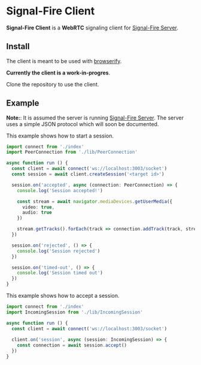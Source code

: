 # Signal-Fire Client

**Signal-Fire Client** is a **WebRTC** signaling client for
[Signal-Fire Server](https://github.com/Signal-Fire/server).

## Install

The client is meant to be used with [browserify](http://browserify.org).

**Currently the client is a work-in-progres**.

Clone the repository to use the client.

## Example

**Note:**: It is assumed the server is running
[Signal-Fire Server](https://github.com/Signal-Fire/server).
The server uses a simple JSON protocol which will
soon be documented.

This example shows how to start a session.

```ts
import connect from './index'
import PeerConnection from './lib/PeerConnection'

async function run () {
  const client = await connect('ws://localhost:3003/socket')
  const session = await client.createSession('<target id>')

  session.on('accepted', async (connection: PeerConnection) => {
    console.log('Session accepted!')

    const stream = await navigator.mediaDevices.getUserMedia({
      video: true,
      audio: true
    })

    stream.getTracks().forEach(track => connection.addTrack(track, stream))
  })

  session.on('rejected', () => {
    console.log('Session rejected')
  })

  session.on('timed-out', () => {
    console.log('Session timed out')
  })
}
```

This example shows how to accept a session.

```ts
import connect from './index'
import IncomingSession from './lib/IncomingSession'

async function run () {
  const client = await connect('ws://localhost:3003/socket')
  
  client.on('session', async (session: IncomingSession) => {
    const connection = await session.accept()
  })
}
```
